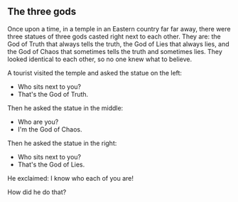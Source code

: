 The three gods
--

Once upon a time, in a temple in an Eastern country far far away, there were three statues of three gods casted right next to each other. They are: the God of Truth that always tells the truth, the God of Lies that always lies, and the God of Chaos that sometimes tells the truth and sometimes lies. They looked identical to each other, so no one knew what to believe. 

A tourist visited the temple and asked the statue on the left:

- Who sits next to you?
- That's the God of Truth.

Then he asked the statue in the middle:

- Who are you?
- I'm the God of Chaos.

Then he asked the statue in the right:

- Who sits next to you?
- That's the God of Lies.

He exclaimed: I know who each of you are!

How did he do that?
